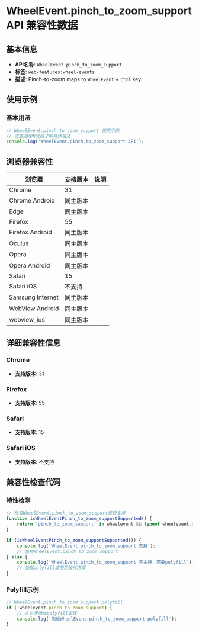 # WheelEvent.pinch_to_zoom_support API 兼容性数据

## 基本信息

- **API名称**: `WheelEvent.pinch_to_zoom_support`
- **标签**: `web-features:wheel-events`
- **描述**: Pinch-to-zoom maps to `WheelEvent` + `ctrl` key.

## 使用示例

### 基本用法

```javascript
// WheelEvent.pinch_to_zoom_support 使用示例
// 请查阅MDN文档了解具体用法
console.log('WheelEvent.pinch_to_zoom_support API');
```

## 浏览器兼容性

| 浏览器 | 支持版本 | 说明 |
|--------|----------|------|
| Chrome | 31 |  |
| Chrome Android | 同主版本 |  |
| Edge | 同主版本 |  |
| Firefox | 55 |  |
| Firefox Android | 同主版本 |  |
| Oculus | 同主版本 |  |
| Opera | 同主版本 |  |
| Opera Android | 同主版本 |  |
| Safari | 15 |  |
| Safari iOS | 不支持 |  |
| Samsung Internet | 同主版本 |  |
| WebView Android | 同主版本 |  |
| webview_ios | 同主版本 |  |

## 详细兼容性信息

### Chrome

- **支持版本**: 31

### Firefox

- **支持版本**: 55

### Safari

- **支持版本**: 15

### Safari iOS

- **支持版本**: 不支持

## 兼容性检查代码

### 特性检测

```javascript
// 检查WheelEvent.pinch_to_zoom_support是否支持
function isWheelEventPinch_to_zoom_supportSupported() {
    return 'pinch_to_zoom_support' in wheelevent && typeof wheelevent.pinch_to_zoom_support === 'function';
}

if (isWheelEventPinch_to_zoom_supportSupported()) {
    console.log('WheelEvent.pinch_to_zoom_support 支持');
    // 使用WheelEvent.pinch_to_zoom_support
} else {
    console.log('WheelEvent.pinch_to_zoom_support 不支持，需要polyfill');
    // 加载polyfill或使用替代方案
}
```

### Polyfill示例

```javascript
// WheelEvent.pinch_to_zoom_support polyfill
if (!wheelevent.pinch_to_zoom_support) {
    // 在这里添加polyfill实现
    console.log('加载WheelEvent.pinch_to_zoom_support polyfill');
}
```

